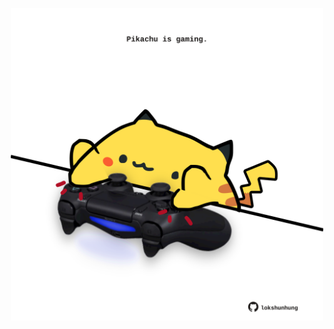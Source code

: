 <!-- built at 18/02/2022, 15:00:58 UTC -->
<p align="center">
  <img width="500" height="500" src="./ReadmeImage.svg">
</p>
